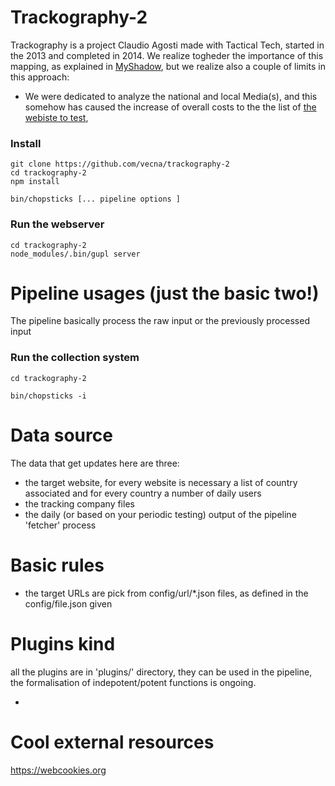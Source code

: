 # Trackography-2

Trackography is a project Claudio Agosti made with Tactical Tech, started in the 2013 and completed in 2014. We realize togheder the importance of this mapping, as explained in [MyShadow](https://myshadow.org/trackography), but we realize also a couple of limits in this approach:

  * We were dedicated to analyze the national and local Media(s), and this somehow has caused the increase of overall costs to the the list of [the webiste to test](https://github.com/vecna/trackmap/tree/master/verified_media), 


### Install

    git clone https://github.com/vecna/trackography-2
    cd trackography-2
    npm install

    bin/chopsticks [... pipeline options ] 

### Run the webserver 

    cd trackography-2
    node_modules/.bin/gupl server

# Pipeline usages (just the basic two!)

The pipeline basically process the raw input or the previously processed input

### Run the collection system

    cd trackography-2

    bin/chopsticks -i 


# Data source

The data that get updates here are three:

  * the target website, for every website is necessary a list of country associated and for every country a number of daily users
  * the tracking company files
  * the daily (or based on your periodic testing) output of the pipeline 'fetcher' process

# Basic rules

  * the target URLs are pick from config/url/*.json files, as defined in the config/file.json given 

# Plugins kind

all the plugins are in 'plugins/' directory, they can be used in the pipeline, the formalisation of indepotent/potent functions is ongoing.

  * 



# Cool external resources


https://webcookies.org

